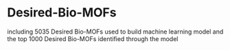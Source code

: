 # Desired-Bio-MOFs
including 5035 Desired Bio-MOFs used to build machine learning model and the top 1000 Desired Bio-MOFs identified through the model
